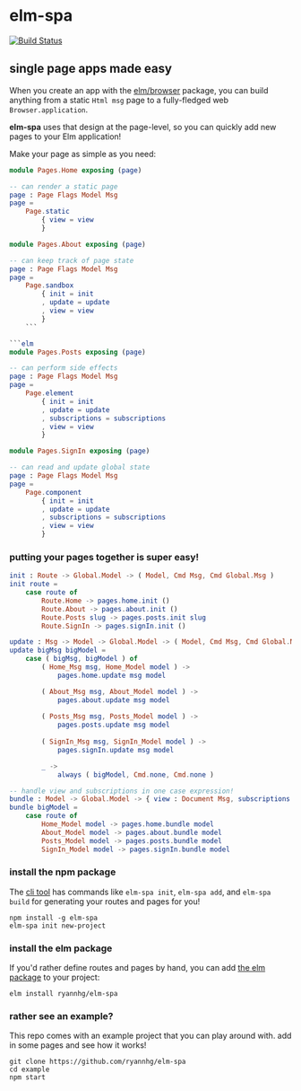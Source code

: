 # elm-spa

[![Build Status](https://travis-ci.org/ryannhg/elm-spa.svg?branch=master)](https://travis-ci.org/ryannhg/elm-spa)

## single page apps made easy

When you create an app with the [elm/browser](https://package.elm-lang.org/packages/elm/browser/latest) package, you can build anything from a static `Html msg` page to a fully-fledged web `Browser.application`.

__elm-spa__ uses that design at the page-level, so you can quickly add new pages to your Elm application!

Make your page as simple as you need:

```elm
module Pages.Home exposing (page)

-- can render a static page
page : Page Flags Model Msg
page =
    Page.static
        { view = view
        }
```

```elm
module Pages.About exposing (page)

-- can keep track of page state
page : Page Flags Model Msg
page =
    Page.sandbox
        { init = init
        , update = update
        , view = view
        }
    ```

```elm
module Pages.Posts exposing (page)

-- can perform side effects
page : Page Flags Model Msg
page =
    Page.element
        { init = init
        , update = update
        , subscriptions = subscriptions
        , view = view
        }
```

```elm
module Pages.SignIn exposing (page)

-- can read and update global state
page : Page Flags Model Msg
page =
    Page.component
        { init = init
        , update = update
        , subscriptions = subscriptions
        , view = view
        }
```

### putting your pages together is super easy!

```elm
init : Route -> Global.Model -> ( Model, Cmd Msg, Cmd Global.Msg )
init route =
    case route of
        Route.Home -> pages.home.init ()
        Route.About -> pages.about.init ()
        Route.Posts slug -> pages.posts.init slug
        Route.SignIn -> pages.signIn.init ()
```

```elm
update : Msg -> Model -> Global.Model -> ( Model, Cmd Msg, Cmd Global.Msg )
update bigMsg bigModel =
    case ( bigMsg, bigModel ) of
        ( Home_Msg msg, Home_Model model ) ->
            pages.home.update msg model

        ( About_Msg msg, About_Model model ) ->
            pages.about.update msg model
      
        ( Posts_Msg msg, Posts_Model model ) ->
            pages.posts.update msg model
      
        ( SignIn_Msg msg, SignIn_Model model ) ->
            pages.signIn.update msg model

        _ ->
            always ( bigModel, Cmd.none, Cmd.none )
```

```elm
-- handle view and subscriptions in one case expression!
bundle : Model -> Global.Model -> { view : Document Msg, subscriptions : Sub Msg }
bundle bigModel =
    case route of
        Home_Model model -> pages.home.bundle model
        About_Model model -> pages.about.bundle model
        Posts_Model model -> pages.posts.bundle model
        SignIn_Model model -> pages.signIn.bundle model
```

### install the npm package

The [cli tool](https://www.npmjs.com/package/elm-spa) has commands like `elm-spa init`, `elm-spa add`, and `elm-spa build` for
generating your routes and pages for you!

```
npm install -g elm-spa
elm-spa init new-project
```

### install the elm package

If you'd rather define routes and pages by hand,
you can add [the elm package](https://package.elm-lang.org/packages/ryannhg/elm-spa/latest) to your project:

```
elm install ryannhg/elm-spa
```

### rather see an example?

This repo comes with an example project that you can
play around with. add in some pages and see how it works!

```
git clone https://github.com/ryannhg/elm-spa
cd example
npm start
```
